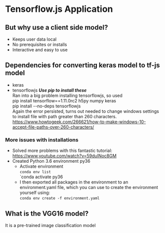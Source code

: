 # Tensorflow.js Application

## But why use a client side model?
* Keeps user data local
* No prerequisites or installs 
* Interactive and easy to use

## Dependencies for converting keras model to tf-js model
* keras
* tensorflowjs
***Use pip to install these***  
Ran into a big problem installing tensorflowjs, so used   
pip install tensorflow==1.11.0rc2 h5py numpy keras  
pip install --no-deps tensorflowjs  
Again the error persisted, turns out needed to change windows settings to install file with path greater than 260 characters.  
https://www.howtogeek.com/266621/how-to-make-windows-10-accept-file-paths-over-260-characters/

### More issues with installations
* Solved more problems with this fantastic tutorial: https://www.youtube.com/watch?v=59duINoc8GM
* Created Python 3.6 environment py36
  * Activate environment  
  `conda env list`  
  `conda activate py36
  * I then exported all packages in the environment to an environment.yaml file, which you can use to create the environment yourself using:   
  `conda env create -f environment.yaml`
  
## What is the VGG16 model?
It is a pre-trained image classification model

